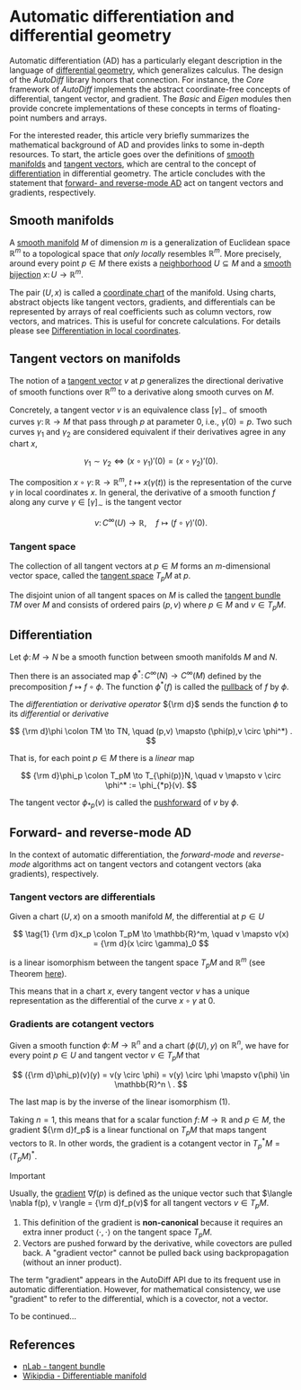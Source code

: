 # Automatic differentiation and differential geometry

Automatic differentiation (AD) has a particularly elegant description in the language of [differential geometry](https://en.wikipedia.org/wiki/Differential_geometry), which generalizes calculus.
The design of the _AutoDiff_ library honors that connection.
For instance, the _Core_ framework of _AutoDiff_ implements the abstract coordinate-free concepts of differential, tangent vector, and gradient.
The _Basic_ and _Eigen_ modules then provide concrete implementations of these concepts in terms of floating-point numbers and arrays.

For the interested reader, this article very briefly summarizes the mathematical background of AD and provides links to some in-depth resources.
To start, the article goes over the definitions of [smooth manifolds](#smooth-manifolds) and [tangent vectors](#tangent-vectors-on-manifolds), which are central to the concept of [differentiation](#differentiation) in differential geometry.
The article concludes with the statement that [forward- and reverse-mode AD](#forward--and-reverse-mode-ad) act on tangent vectors and gradients, respectively.

## Smooth manifolds

A [smooth manifold](https://en.wikipedia.org/wiki/Differentiable_manifold) $M$ of dimension $m$ is a generalization of Euclidean space $\mathbb{R}^m$ to a topological space that _only locally_ resembles $\mathbb{R}^m$.
More precisely, around every point $p \in M$ there exists a [neighborhood](https://en.wikipedia.org/wiki/Open_set#Topological_space) $U \subseteq M$ and a [smooth bijection](https://en.wikipedia.org/wiki/Diffeomorphism) $x \colon U \to \mathbb{R}^m$.

The pair $(U,x)$ is called a [coordinate chart](https://en.wikipedia.org/wiki/Topological_manifold#Coordinate_charts) of the manifold.
Using charts, abstract objects like tangent vectors, gradients, and differentials can be represented by arrays of real coefficients such as column vectors, row vectors, and matrices.
This is useful for concrete calculations.
For details please see [Differentiation in local coordinates](diff-geo-chart.md).

## Tangent vectors on manifolds

The notion of a [tangent vector](https://ncatlab.org/nlab/show/tangent+bundle) $v$ at $p$ generalizes the directional derivative of smooth functions over $\mathbb{R}^m$ to a derivative along smooth curves on $M$.

Concretely, a tangent vector $v$ is an equivalence class $[\gamma]_{\sim}$ of smooth curves $\gamma \colon \mathbb{R} \to M$ that pass through $p$ at parameter $0$, i.e., $\gamma(0) = p$.
Two such curves $\gamma_1$ and $\gamma_2$ are considered equivalent if their derivatives agree in any chart $x$,

$$
\gamma_1 \sim \gamma_2 \Leftrightarrow  (x \circ \gamma_1)'(0) = (x \circ \gamma_2)'(0) .
$$

The composition $x \circ \gamma \colon \mathbb{R} \to \mathbb{R}^m$, $t \mapsto x(\gamma(t))$ is the representation of the curve $\gamma$ in local coordinates $x$.
In general, the derivative of a smooth function $f$ along any curve $\gamma \in [\gamma]_{\sim}$ is the tangent vector

$$
v \colon C^{\infty}(U) \to \mathbb{R}, \quad f \mapsto (f \circ \gamma)'(0) .
$$

### Tangent space

The collection of all tangent vectors at $p \in M$ forms an $m$-dimensional vector space, called the [tangent space](https://en.wikipedia.org/wiki/Tangent_space) $T_pM$ at $p$.

The disjoint union of all tangent spaces on $M$ is called the [tangent bundle](https://en.wikipedia.org/wiki/Tangent_bundle) $TM$ over $M$ and consists of ordered pairs $(p,v)$ where $p \in M$ and $v \in T_pM$.

## Differentiation

Let $\phi \colon M \to N$ be a smooth function between smooth manifolds $M$ and $N$.

Then there is an associated map $\phi^* \colon C^{\infty}(N) \to C^{\infty}(M)$ defined by the precomposition $f \mapsto f \circ \phi$.
The function $\phi^*(f)$ is called the [pullback](https://en.wikipedia.org/wiki/Pullback) of $f$ by $\phi$.

The _differentiation_ or _derivative operator_ ${\rm d}$ sends the function $\phi$ to its _differential_ or _derivative_

$$
{\rm d}\phi \colon TM \to TN, \quad (p,v) \mapsto (\phi(p),v \circ \phi^*) .
$$

That is, for each point $p \in M$ there is a _linear_ map

$$
{\rm d}\phi_p \colon T_pM \to T_{\phi(p)}N, \quad v \mapsto v \circ \phi^* := \phi_{*p}(v).
$$

The tangent vector $\phi_{*p}(v)$ is called the [pushforward](https://en.wikipedia.org/wiki/Pushforward_(differential)) of $v$ by $\phi$.

## Forward- and reverse-mode AD

In the context of automatic differentiation, the _forward-mode_ and _reverse-mode_ algorithms act on tangent vectors and cotangent vectors (aka gradients), respectively.

### Tangent vectors are differentials

Given a chart $(U,x)$ on a smooth manifold $M$, the differential at $p \in U$

$$
\tag{1}
{\rm d}x_p \colon T_pM \to \mathbb{R}^m, \quad v \mapsto v(x) = {\rm d}(x \circ \gamma)_0
$$

is a linear isomorphism between the tangent space $T_pM$ and $\mathbb{R}^m$ (see Theorem [here](https://en.wikipedia.org/wiki/Tangent_space#The_derivative_of_a_map)).

This means that in a chart $x$, every tangent vector $v$ has a unique representation as the differential of the curve $x \circ \gamma$ at $0$.

### Gradients are cotangent vectors

Given a smooth function $\phi \colon M \to \mathbb{R}^n$ and a chart $(\phi(U), y)$ on $\mathbb{R}^n$, we have for every point $p \in U$ and tangent vector $v \in T_pM$ that

$$
({\rm d}\phi_p)(v)(y) = v(y \circ \phi) = v(y) \circ \phi \mapsto v(\phi) \in \mathbb{R}^n \ .
$$

The last map is by the inverse of the linear isomorphism (1).

Taking $n=1$, this means that for a scalar function $f \colon M \to \mathbb{R}$ and $p \in M$, the gradient ${\rm d}f_p$ is a linear functional on $T_pM$ that maps tangent vectors to $\mathbb{R}$.
In other words, the gradient is a cotangent vector in $T_p^*M = (T_pM)^*$.

> [!IMPORTANT]
> Usually, the [gradient](https://en.wikipedia.org/wiki/Gradient) $\nabla f(p)$ is defined as the unique vector such that $\langle \nabla f(p), v \rangle = {\rm d}f_p(v)$ for all tangent vectors $v \in T_pM$.
>
> 1. This definition of the gradient is **non-canonical** because it requires an extra inner product $\langle \cdot,\cdot \rangle$ on the tangent space $T_pM$.
> 2. Vectors are pushed forward by the derivative, while covectors are pulled back.
> A "gradient vector" cannot be pulled back using backpropagation (without an inner product).
>
> The term "gradient" appears in the AutoDiff API due to its frequent use in automatic differentiation. However, for mathematical consistency, we use "gradient" to refer to the differential, which is a covector, not a vector.

To be continued...

## References

- [nLab - tangent bundle](https://ncatlab.org/nlab/show/tangent+bundle)
- [Wikipdia - Differentiable manifold](https://en.wikipedia.org/wiki/Differentiable_manifold)
